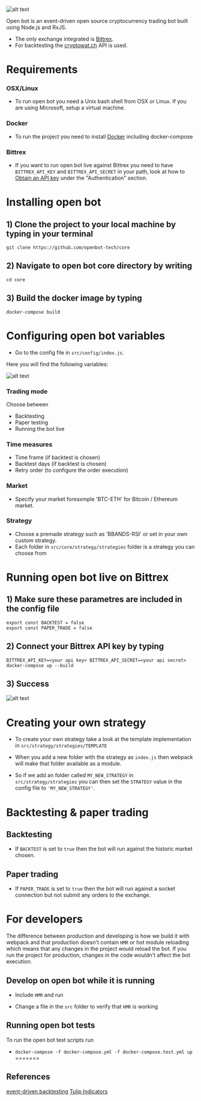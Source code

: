 ![alt text](https://github.com/openbot-tech/core/blob/master/images/openbot.png)

Open bot is an event-driven open source cryptocurrency trading bot built using Node.js and RxJS.
- The only exchange integrated is [Bittrex](https://bittrex.com/).
- For backtesting the [cryptowat.ch](https://cryptowat.ch/) API is used.

# Requirements

### OSX/Linux
- To run open bot you need a Unix bash shell from OSX or Linux. If you are using Microsoft, setup a virtual machine. 

### Docker

- To run the project you need to install [Docker](https://www.docker.com/) including docker-compose

### Bittrex

- If you want to run open bot live against Bittrex you need to have `BITTREX_API_KEY` and `BITTREX_API_SECRET` in your path, look at how to [Obtain an API key](https://bittrex.github.io/api/v1-1) under the "Authentication" section.

# Installing open bot

## 1) Clone the project to your local machine by typing in your terminal

`git clone https://github.com/openbot-tech/core`

## 2) Navigate to open bot core directory by writing

`cd core`

## 3) Build the docker image by typing

`docker-compose build`

# Configuring open bot variables

- Go to the config file in `src/config/index.js`. 

Here you will find the following variables:

![alt text](https://github.com/openbot-tech/core/blob/master/images/Variables.png)

### Trading mode
Choose between
- Backtesting
- Paper testing
- Running the bot live

### Time measures
- Time frame (if backtest is chosen)
- Backtest days (if backtest is chosen)
- Retry order (to configure the order execution)

### Market
- Specify your market foreaxmple 'BTC-ETH' for Bitcoin / Ethereum market.

### Strategy
- Choose a premade strategy such as 'BBANDS-RSI' or set in your own custom strategy.
- Each folder in `src/core/strategy/strategies` folder is a strategy you can choose from 

# Running open bot live on Bittrex

## 1) Make sure these parametres are included in the config file
```
export const BACKTEST = false
export const PAPER_TRADE = false
``` 

## 2) Connect your Bittrex API key by typing

`BITTREX_API_KEY=<your api key> BITTREX_API_SECRET=<your api secret> docker-compose up --build`


## 3) Success

![alt text](https://github.com/openbot-tech/core/blob/master/images/bot_connected.png)

# Creating your own strategy

- To create your own strategy take a look at the template implementation in `src/strategy/strategies/TEMPLATE`

- When you add a new folder with the strategy as `index.js` then webpack will make that folder available as a module.

- So if we add an folder called `MY_NEW_STRATEGY` in `src/strategy/strategies` you can then set the `STRATEGY` value in the config file to `'MY_NEW_STRATEGY'`.


# Backtesting & paper trading

## Backtesting

- If `BACKTEST` is set to `true` then the bot will run against the historic market chosen.

## Paper trading

- If `PAPER_TRADE` is set to `true` then the bot will run against a socket connection but not submit any orders to the exchange.

# For developers


The difference between production and developing is how we build it with webpack and that production doesn't contain `HMR` or hot module reloading which means that any changes in the project would reload the bot. If you run the project for production, changes in the code wouldn't affect the bot execution.


## Develop on open bot while it is running

- Include `HMR` and run

- Change a file in the `src` folder to verify that `HMR` is working

## Running open bot tests

To run the open bot test scripts run

- `docker-compose -f docker-compose.yml -f docker-compose.test.yml up`
=======


## References

[event-driven backtesting](https://www.quantstart.com/articles/Event-Driven-Backtesting-with-Python-Part-I)
[Tulip Indicators](https://tulipindicators.org/)
